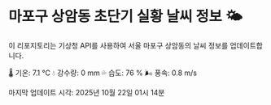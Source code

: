 
# 마포구 상암동 초단기 실황 날씨 정보 🌤️

이 리포지토리는 기상청 API를 사용하여 서울 마포구 상암동의 날씨 정보를 업데이트합니다. 

🌡️ 기온: 7.1 ℃
💧 강수량: 0 mm
💦 습도: 76 %
🌬️ 풍속: 0.8 m/s

마지막 업데이트 시각: 2025년 10월 22일 01시 14분    
